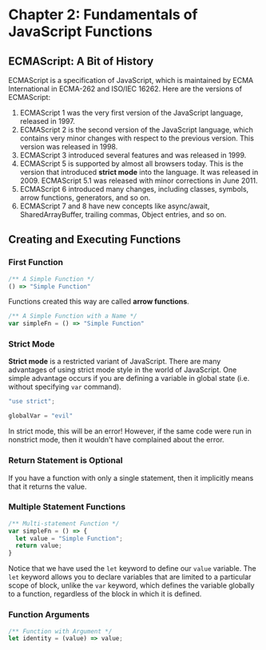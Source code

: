 # Chapter 2: Fundamentals of JavaScript Functions

## ECMAScript: A Bit of History

ECMAScript is a specification of JavaScript, which is maintained by ECMA International in ECMA-262 and ISO/IEC 16262. Here are the versions of ECMAScript:

1. ECMAScript 1 was the very first version of the JavaScript language, released in 1997.
2. ECMAScript 2 is the second version of the JavaScript language, which contains very minor changes with respect to the previous version. This version was released in 1998.
3. ECMAScript 3 introduced several features and was released in 1999.
4. ECMAScript 5 is supported by almost all browsers today. This is the version that introduced **strict mode** into the language. It was released in 2009. ECMAScript 5.1 was released with minor corrections in June 2011.
5. ECMAScript 6 introduced many changes, including classes, symbols, arrow functions, generators, and so on.
6. ECMAScript 7 and 8 have new concepts like async/await, SharedArrayBuffer, trailing commas, Object entries, and so on.

## Creating and Executing Functions

### First Function

```js
/** A Simple Function */
() => "Simple Function"
```

Functions created this way are called **arrow functions**.

```js
/** A Simple Function with a Name */
var simpleFn = () => "Simple Function"
```

### Strict Mode

**Strict mode** is a restricted variant of JavaScript. There are many advantages of using strict mode style in the world of JavaScript. One simple advantage occurs if you are defining a variable in global state (i.e. without specifying `var` command).

```js
"use strict";

globalVar = "evil"
```

In strict mode, this will be an error! However, if the same code were run in nonstrict mode, then it wouldn't have complained about the error.

### Return Statement is Optional

If you have a function with only a single statement, then it implicitly means that it returns the value.

### Multiple Statement Functions

```js
/** Multi-statement Function */
var simpleFn = () => {
  let value = "Simple Function";
  return value;
}
```

Notice that we have used the `let` keyword to define our `value` variable. The `let` keyword allows you to declare variables that are limited to a particular scope of block, unlike the `var` keyword, which defines the variable globally to a function, regardless of the block in which it is defined.

### Function Arguments

```js
/** Function with Argument */
let identity = (value) => value;
```